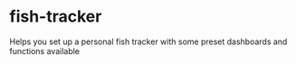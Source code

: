# fish-tracker
Helps you set up a personal fish tracker with some preset dashboards and functions available

